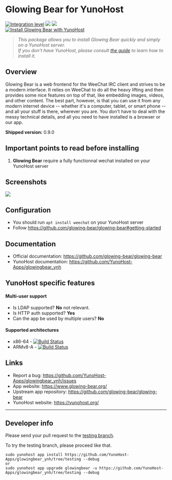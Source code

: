 # Glowing Bear for YunoHost

[![Integration level](https://dash.yunohost.org/integration/glowingbear.svg)](https://dash.yunohost.org/appci/app/glowingbear) ![](https://ci-apps.yunohost.org/ci/badges/glowingbear.status.svg) ![](https://ci-apps.yunohost.org/ci/badges/glowingbear.maintain.svg)  
[![Install Glowing Bear with YunoHost](https://install-app.yunohost.org/install-with-yunohost.png)](https://install-app.yunohost.org/?app=glowingbear)

> *This package allows you to install Glowing Bear quickly and simply on a YunoHost server.  
If you don't have YunoHost, please consult [the guide](https://yunohost.org/#/install) to learn how to install it.*

## Overview
Glowing Bear is a web frontend for the WeeChat IRC client and strives to be a modern interface. It relies on WeeChat to do all the heavy lifting and then provides some nice features on top of that, like embedding images, videos, and other content. The best part, however, is that you can use it from any modern internet device -- whether it's a computer, tablet, or smart phone -- and all your stuff is there, wherever you are. You don't have to deal with the messy technical details, and all you need to have installed is a browser or our app.

**Shipped version:** 0.9.0

## Important points to read before installing

1. **Glowing Bear** require a fully functionnal wechat installed on your YunoHost server

## Screenshots

![](https://camo.githubusercontent.com/277788ad057cf6934499621c7ba1193e6edbdb0e/68747470733a2f2f347a322e64652f676c6f77696e67626561722e706e67)

## Configuration

* You should run `apt install weechat` on your YunoHost server
* Follow https://github.com/glowing-bear/glowing-bear#getting-started

## Documentation

 * Official documentation: https://github.com/glowing-bear/glowing-bear
 * YunoHost documentation: https://github.com/YunoHost-Apps/glowingbear_ynh

## YunoHost specific features

#### Multi-user support

* Is LDAP supported? **No** not relevant.
* Is HTTP auth supported? **Yes**
* Can the app be used by multiple users? **No**

#### Supported architectures

* x86-64 - [![Build Status](https://ci-apps.yunohost.org/ci/logs/glowingbear%20%28Apps%29.svg)](https://ci-apps.yunohost.org/ci/apps/glowingbear/)
* ARMv8-A - [![Build Status](https://ci-apps-arm.yunohost.org/ci/logs/glowingbear%20%28Apps%29.svg)](https://ci-apps-arm.yunohost.org/ci/apps/glowingbear/)

## Links

 * Report a bug: https://github.com/YunoHost-Apps/glowingbear_ynh/issues
 * App website: https://www.glowing-bear.org/
 * Upstream app repository: https://github.com/glowing-bear/glowing-bear
 * YunoHost website: https://yunohost.org/

---

## Developer info

Please send your pull request to the [testing branch](https://github.com/YunoHost-Apps/glowingbear_ynh/tree/testing).

To try the testing branch, please proceed like that.
```
sudo yunohost app install https://github.com/YunoHost-Apps/glowingbear_ynh/tree/testing --debug
or
sudo yunohost app upgrade glowingbear -u https://github.com/YunoHost-Apps/glowingbear_ynh/tree/testing --debug
```
